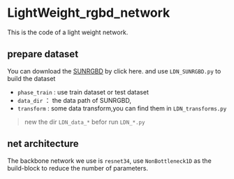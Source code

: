 # LightWeight_rgbd_network
This  is the code of a light weight network.

## prepare dataset
You can download the [SUNRGBD](http://rgbd.cs.princeton.edu/data/SUNRGBD.zip) by click here.
and use `LDN_SUNRGBD.py` to build the dataset

- `phase_train` : use train dataset or test  dataset
- `data_dir` ： the data path of SUNRGBD,
- `transform` : some data transform,you can find them in `LDN_transforms.py`

> new the dir `LDN_data_*`  befor run `LDN_*.py`

## net architecture

The backbone network we use is `resnet34`, use `NonBottleneck1D` as the build-block to reduce the number of parameters.